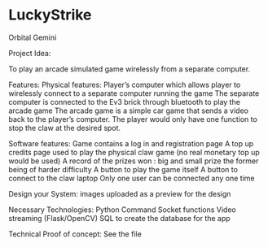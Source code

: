 # LuckyStrike
Orbital Gemini

Project Idea:

To play an arcade simulated game wirelessly from a separate computer.

Features:
Physical features:
Player’s computer which allows player to wirelessly connect to a separate computer running the game 
The separate computer is connected to the Ev3 brick through bluetooth to play the arcade game 
The arcade game is a simple car game that sends a video back to the player’s computer. The player would only have one function to stop the claw at the desired spot. 

Software features:
Game contains a log in and registration page
A top up credits page used to play the physical claw game (no real monetary top up would be used)
A record of the prizes won : big and small prize the former being of harder difficulty 
A button to play the game itself
A button to connect to the claw laptop
Only one user can be connected any one time

Design your System:
images uploaded as a preview for the design

Necessary Technologies:
Python
Command Socket functions 
Video streaming (Flask/OpenCV)
SQL to create the database for the app

Technical Proof of concept:
See the file 
